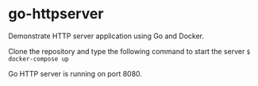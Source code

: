 # go-httpserver
Demonstrate HTTP server application using Go and Docker.

Clone the repository and type the following command to start the server
```$ docker-compose up```

Go HTTP server is running on port 8080.
